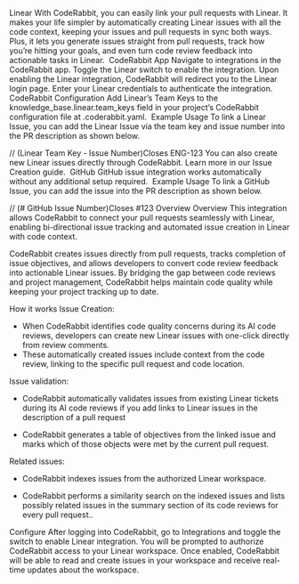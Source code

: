 Linear​
With CodeRabbit, you can easily link your pull requests with Linear. It makes your life simpler by automatically creating Linear issues with all the code context, keeping your issues and pull requests in sync both ways. Plus, it lets you generate issues straight from pull requests, track how you’re hitting your goals, and even turn code review feedback into actionable tasks in Linear.
​
CodeRabbit App​
Navigate to integrations in the CodeRabbit app.
Toggle the Linear switch to enable the integration.
Upon enabling the Linear integration, CodeRabbit will redirect you to the Linear login page. Enter your Linear credentials to authenticate the integration.
​
CodeRabbit Configuration​
Add Linear’s Team Keys to the knowledge_base.linear.team_keys field in your project’s CodeRabbit configuration file at .coderabbit.yaml.
​
Example Usage​
To link a Linear Issue, you can add the Linear Issue via the team key and issue number into the PR description as shown below.

// (Linear Team Key - Issue Number)Closes ENG-123
You can also create new Linear issues directly through CodeRabbit. Learn more in our Issue Creation guide.
​
GitHub​
GitHub issue integration works automatically without any additional setup required.
​
Example Usage​
To link a GitHub Issue, you can add the issue into the PR description as shown below.

// (# GitHub Issue Number)Closes #123
Overview
Overview
This integration allows CodeRabbit to connect your pull requests seamlessly with Linear, enabling bi-directional issue tracking and automated issue creation in Linear with code context.

CodeRabbit creates issues directly from pull requests, tracks completion of issue objectives, and allows developers to convert code review feedback into actionable Linear issues. By bridging the gap between code reviews and project management, CodeRabbit helps maintain code quality while keeping your project tracking up to date.

How it works
Issue Creation:
- When CodeRabbit identifies code quality concerns during its AI code reviews, developers can create new Linear issues with one-click directly from review comments.
- These automatically created issues include context from the code review, linking to the specific pull request and code location.

Issue validation:
- CodeRabbit automatically validates issues from existing Linear tickets during its AI code reviews if you add links to Linear issues in the description of a pull request

- CodeRabbit generates a table of objectives from the linked issue and marks which of those objects were met by the current pull request.

Related issues:

- CodeRabbit indexes issues from the authorized Linear workspace.

- CodeRabbit performs a similarity search on the indexed issues and lists possibly related issues in the summary section of its code reviews for every pull request..

Configure
After logging into CodeRabbit, go to Integrations and toggle the switch to enable Linear integration. You will be prompted to authorize CodeRabbit access to your Linear workspace. Once enabled, CodeRabbit will be able to read and create issues in your workspace and receive real-time updates about the workspace.

